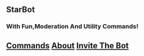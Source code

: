 ## StarBot

### With Fun,Moderation And Utility Commands!

## [Commands](commands) [About](about) [Invite The Bot](https://discord.com/api/oauth2/authorize?client_id=704059931044872303&permissions=8&scope=bot)
